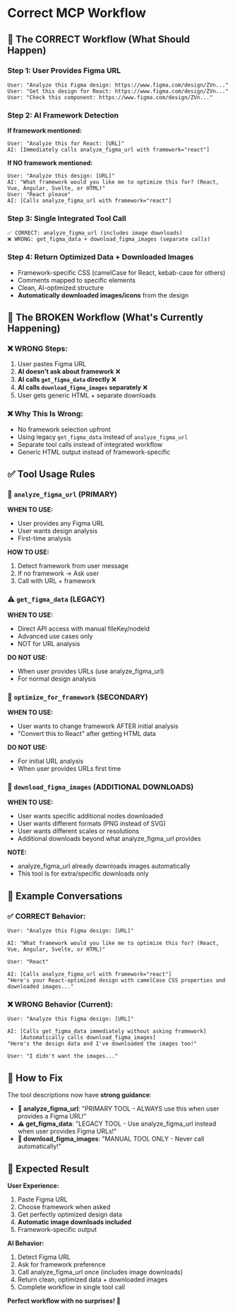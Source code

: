 # Correct MCP Workflow

## 🎯 **The CORRECT Workflow (What Should Happen)**

### **Step 1: User Provides Figma URL**
```
User: "Analyze this Figma design: https://www.figma.com/design/ZVn..."
User: "Get this design for React: https://www.figma.com/design/ZVn..."
User: "Check this component: https://www.figma.com/design/ZVn..."
```

### **Step 2: AI Framework Detection**

**If framework mentioned:**
```
User: "Analyze this for React: [URL]"
AI: [Immediately calls analyze_figma_url with framework="react"]
```

**If NO framework mentioned:**
```
User: "Analyze this design: [URL]"
AI: "What framework would you like me to optimize this for? (React, Vue, Angular, Svelte, or HTML)"
User: "React please"
AI: [Calls analyze_figma_url with framework="react"]
```

### **Step 3: Single Integrated Tool Call**
```
✅ CORRECT: analyze_figma_url (includes image downloads)
❌ WRONG: get_figma_data + download_figma_images (separate calls)
```

### **Step 4: Return Optimized Data + Downloaded Images**
- Framework-specific CSS (camelCase for React, kebab-case for others)
- Comments mapped to specific elements
- Clean, AI-optimized structure
- **Automatically downloaded images/icons** from the design

## 🚫 **The BROKEN Workflow (What's Currently Happening)**

### **❌ WRONG Steps:**
1. User pastes Figma URL
2. **AI doesn't ask about framework** ❌
3. **AI calls `get_figma_data` directly** ❌  
4. **AI calls `download_figma_images` separately** ❌
5. User gets generic HTML + separate downloads

### **❌ Why This Is Wrong:**
- No framework selection upfront
- Using legacy `get_figma_data` instead of `analyze_figma_url`
- Separate tool calls instead of integrated workflow
- Generic HTML output instead of framework-specific

## ✅ **Tool Usage Rules**

### **🎯 `analyze_figma_url` (PRIMARY)**
**WHEN TO USE:**
- User provides any Figma URL
- User wants design analysis
- First-time analysis

**HOW TO USE:**
1. Detect framework from user message
2. If no framework → Ask user
3. Call with URL + framework

### **⚠️ `get_figma_data` (LEGACY)**
**WHEN TO USE:**
- Direct API access with manual fileKey/nodeId
- Advanced use cases only
- NOT for URL analysis

**DO NOT USE:**
- When user provides URLs (use analyze_figma_url)
- For normal design analysis

### **🔄 `optimize_for_framework` (SECONDARY)**
**WHEN TO USE:**
- User wants to change framework AFTER initial analysis
- "Convert this to React" after getting HTML data

**DO NOT USE:**
- For initial URL analysis
- When user provides URLs first time

### **📁 `download_figma_images` (ADDITIONAL DOWNLOADS)**
**WHEN TO USE:**
- User wants specific additional nodes downloaded
- User wants different formats (PNG instead of SVG)
- User wants different scales or resolutions
- Additional downloads beyond what analyze_figma_url provides

**NOTE:**
- analyze_figma_url already downloads images automatically
- This tool is for extra/specific downloads only

## 📝 **Example Conversations**

### **✅ CORRECT Behavior:**

```
User: "Analyze this Figma design: [URL]"

AI: "What framework would you like me to optimize this for? (React, Vue, Angular, Svelte, or HTML)"

User: "React"

AI: [Calls analyze_figma_url with framework="react"]
"Here's your React-optimized design with camelCase CSS properties and downloaded images..."
```

### **❌ WRONG Behavior (Current):**

```
User: "Analyze this Figma design: [URL]"

AI: [Calls get_figma_data immediately without asking framework]
    [Automatically calls download_figma_images]
"Here's the design data and I've downloaded the images too!"

User: "I didn't want the images..."
```

## 🔧 **How to Fix**

The tool descriptions now have **strong guidance**:

- **🎯 analyze_figma_url**: "PRIMARY TOOL - ALWAYS use this when user provides a Figma URL!"
- **⚠️ get_figma_data**: "LEGACY TOOL - Use analyze_figma_url instead when user provides Figma URLs!"
- **🚫 download_figma_images**: "MANUAL TOOL ONLY - Never call automatically!"

## 🎉 **Expected Result**

**User Experience:**
1. Paste Figma URL
2. Choose framework when asked
3. Get perfectly optimized design data
4. **Automatic image downloads included**
5. Framework-specific output

**AI Behavior:**
1. Detect Figma URL
2. Ask for framework preference
3. Call analyze_figma_url once (includes image downloads)
4. Return clean, optimized data + downloaded images
5. Complete workflow in single tool call

**Perfect workflow with no surprises! 🚀** 